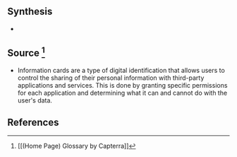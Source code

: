## Synthesis
- 
## Source [^1]
- Information cards are a type of digital identification that allows users to control the sharing of their personal information with third-party applications and services. This is done by granting specific permissions for each application and determining what it can and cannot do with the user's data.
## References

[^1]: [[(Home Page) Glossary by Capterra]]